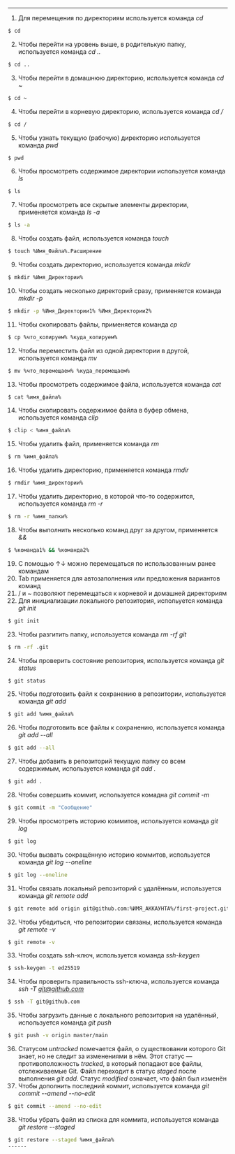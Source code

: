 ------
1. Для перемещения по директориям используется команда *cd*
```bash
$ cd
```
2. Чтобы перейти на уровень выше, в родителькую папку, используется команда *cd ..*
```bash
$ cd ..
```
3. Чтобы перейти в домашнюю директорию, используется команда *cd ~*
```bash
$ cd ~
```
4. Чтобы перейти в корневую директорию, используется команда *cd /*
```bash
$ cd /
```
5. Чтобы узнать текущую (рабочую) директорию используется команда *pwd*
```bash
$ pwd
``` 
6. Чтобы просмотреть содержимое директории используется команда *ls*
```bash
$ ls
``` 
7. Чтобы просмотреть все скрытые элементы директории, применяется команда *ls -a*
```bash
$ ls -a
```
8. Чтобы создать файл, используется команда *touch*
```bash
$ touch %Имя_Файла%.Расширение
```
9. Чтобы создать директорию, используется команда *mkdir*
```bash
$ mkdir %Имя_Директории%
```
10. Чтобы создать несколько директорий сразу, применяется команда *mkdir -p*
```bash
$ mkdir -p %Имя_Директории1% %Имя_Директории2%
```
11. Чтобы скопировать файлы, применяется команда *cp* 
```bash
$ cp %что_копируем% %куда_копируем%
```
12. Чтобы переместить файл из одной директории в другой, используется команда *mv*
```bash
$ mv %что_перемещаем% %куда_перемещаем%
```
13. Чтобы просмотреть содержимое файла, используется команда *cat*
```bash
$ cat %имя_файла%
```
14. Чтобы скопировать содержимое файла в буфер обмена, используется команда *clip*
```bash
$ clip < %имя_файла%
```
15. Чтобы удалить файл, применяется команда *rm*
```bash
$ rm %имя_файла%
```
16. Чтобы удалить директорию, применяется команда *rmdir*
```bash
$ rmdir %имя_директории%
```
17. Чтобы удалить директорию, в которой что-то содержится, используется команда *rm -r* 
```bash
$ rm -r %имя_папки%
```
18. Чтобы выполнить несколько команд друг за другом, применяется *&&*
```bash
$ %команда1% && %команда2%
```
19. С помощью ↑↓ можно перемещаться по использованным ранее командам
20. Tab применяется для автозаполнения или предложения вариантов команд
21. / и ~ позволяют перемещаться к корневой и домашней директориям 
22. Для инициализации локального репозитория, испольуется команда *git init*
```bash
$ git init
```
23. Чтобы разгитить папку, используется команда *rm -rf git*
```bash
$ rm -rf .git
```
24. Чтобы проверить состояние репозитория, используется команда *git status*
```bash
$ git status
```
25. Чтобы подготовить файл к сохранению в репозитории, используется команда *git add*
```bash
$ git add %имя_файла%
```
26. Чтобы подготовить все файлы к сохранению, используется команда *git add --all*
```bash
$ git add --all
```
27. Чтобы добавить в репозиторий текущую папку со всем содержимым, используется команда *git add .*
```bash
$ git add .
```
28. Чтобы совершить коммит, используется комадна *git commit -m*
```bash
$ git commit -m "Сообщение"
```
29. Чтобы просмотреть историю коммитов, используется команда *git log*
```bash
$ git log
```
30. Чтобы вызвать сокращённую историю  коммитов, используется команда *git log --oneline*
```bash
$ git log --oneline
```
31. Чтобы связать локальный репозиторий с удалённым, используется команда *git remote add*
```bash
$ git remote add origin git@github.com:%ИМЯ_АККАУНТА%/first-project.git 
```
32. Чтобы убедиться, что репозитории связаны, используется команда *git remote -v*
```bash
$ git remote -v
```
33. Чтобы создать ssh-ключ, используется команда *ssh-keygen*
```bash
$ ssh-keygen -t ed25519
```
34. Чтобы проверить правильность ssh-ключа, используется команда *ssh -T git@github.com*
```bash
$ ssh -T git@github.com
```
35. Чтобы загрузить данные с локального репозитория на удалённый, используется команда *git push*
```bash
$ git push -v origin master/main
```
36. Статусом *untracked* помечается файл, о существовании которого Git знает, но не следит за изменениями в нём. Этот статус — противоположность *tracked*, в который попадают все файлы, отслеживаемые Git. Файл переходит в статус *staged* после выполнения *git add*. Статус *modified* означает, что файл был изменён
37. Чтобы дополнить последний коммит, используется команда *git commit --amend --no-edit*
```bash
$ git commit --amend --no-edit
```
38. Чтобы убрать файл из списка для коммита, используется команда *git restore --staged*
```bash
$ git restore --staged %имя_файла%
------



